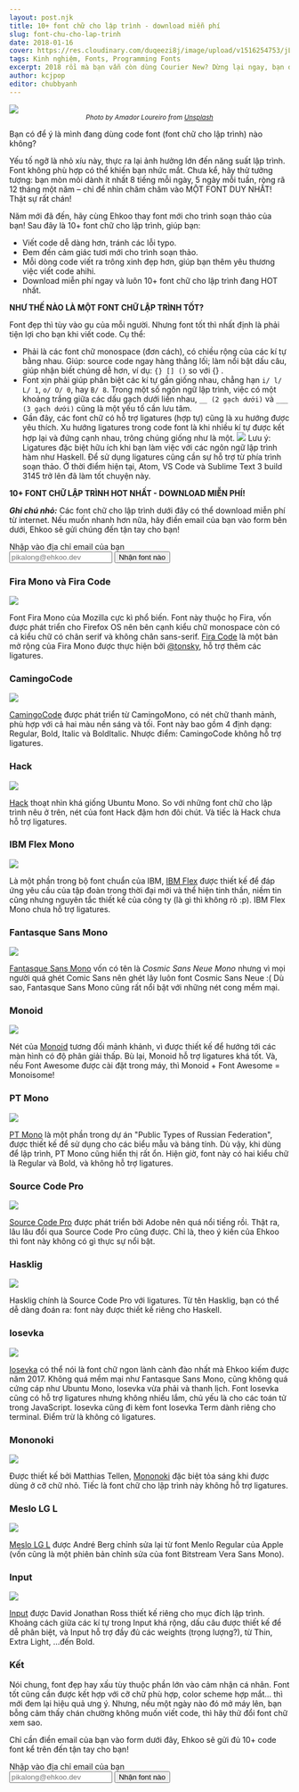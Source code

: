 ```yaml
---
layout: post.njk
title: 10+ font chữ cho lập trình - download miễn phí
slug: font-chu-cho-lap-trinh
date: 2018-01-16
cover: https://res.cloudinary.com/duqeezi8j/image/upload/v1516254753/jLxMOZg_egcfqa.jpg
tags: Kinh nghiệm, Fonts, Programming Fonts
excerpt: 2018 rồi mà bạn vẫn còn dùng Courier New? Dừng lại ngay, bạn đang làm khổ bản thân đấy. Hãy để Ehkoo giới thiệu 10+ code font "ngon bổ rẻ" cho đời lập trình viên của bạn.
author: kcjpop
editor: chubbyanh
---
```


![](https://res.cloudinary.com/duqeezi8j/image/upload/v1516254753/jLxMOZg_egcfqa.jpg)
<small style="text-align: center; display: block">_Photo by Amador Loureiro from [Unsplash](https://unsplash.com/photos/BVyNlchWqzs)_</small>

Bạn có để ý là mình đang dùng code font (font chữ cho lập trình) nào không?

Yếu tố ngỡ là nhỏ xíu này, thực ra lại ảnh hưởng lớn đến năng suất lập trình. Font không phù hợp có thể khiến bạn nhức mắt. Chưa kể, hãy thử tưởng tượng: bạn mòn mỏi dành ít nhất 8 tiếng mỗi ngày, 5 ngày mỗi tuần, ròng rã 12 tháng một năm – chỉ để nhìn chăm chăm vào MỘT FONT DUY NHẤT! Thật sự rất chán!

Năm mới đã đến, hãy cùng Ehkoo thay font mới cho trình soạn thảo của bạn! Sau đây là 10+ font chữ cho lập trình, giúp bạn:

* Viết code dễ dàng hơn, tránh các lỗi typo.
* Đem đến cảm giác tươi mới cho trình soạn thảo.
* Mỗi dòng code viết ra trông xinh đẹp hơn, giúp bạn thêm yêu thương việc viết code ahihi.
* Download miễn phí ngay và luôn 10+ font chữ cho lập trình đang HOT nhất.

**NHƯ THẾ NÀO LÀ MỘT FONT CHỮ LẬP TRÌNH TỐT?**

Font đẹp thì tùy vào gu của mỗi người. Nhưng font tốt thì nhất định là phải tiện lợi cho bạn khi viết code. Cụ thể:

* Phải là các font chữ monospace (đơn cách), có chiều rộng của các kí tự bằng nhau. Giúp: source code ngay hàng thẳng lối; làm nổi bật dấu câu, giúp nhận biết chúng dễ hơn, ví dụ: `{} [] ()` so với {} []().
* Font xịn phải giúp phân biệt các kí tự gần giống nhau, chẳng hạn `i/ l/ L/ 1`, `o/ O/ 0`, hay `B/ 8`. Trong một số ngôn ngữ lập trình, việc có một khoảng trắng giữa các dấu gạch dưới liền nhau, `__ (2 gạch dưới)` và `___ (3 gạch dưới)` cũng là một yếu tố cần lưu tâm.
* Gần đây, các font chữ có hỗ trợ ligatures (hợp tự) cũng là xu hướng được yêu thích. Xu hướng ligatures trong code font là khi nhiều kí tự được kết hợp lại và đứng cạnh nhau, trông chúng giống như là một.
![](https://res.cloudinary.com/duqeezi8j/image/upload/v1516246506/ligatures_wmh7ij.gif)
Lưu ý: Ligatures đặc biệt hữu ích khi bạn làm việc với các ngôn ngữ lập trình hàm như Haskell. Để sử dụng ligatures cũng cần sự hỗ trợ từ phía trình soạn thảo. Ở thời điểm hiện tại, Atom, VS Code và Sublime Text 3 build 3145 trở lên đã làm tốt chuyện này.

**10+ FONT CHỮ LẬP TRÌNH HOT NHẤT - DOWNLOAD MIỄN PHÍ!**

**_Ghi chú nhỏ:_** Các font chữ cho lập trình dưới đây có thể download miễn phí từ internet. Nếu muốn nhanh hơn nữa, hãy điền email của bạn vào form bên dưới, Ehkoo sẽ gửi chúng đến tận tay cho bạn!

<!-- Begin MailChimp Signup Form -->
<div class="bg-light-gray br2 pa3 ma3 mw6 center">
  <form action="https://ehkoo.us16.list-manage.com/subscribe/post?u=f879261eee9d626d9247f34d2&amp;id=729bd10e61" method="post" name="mc-embedded-subscribe-form" class="validate" novalidate>
    <label for="mce-EMAIL" class="f5 fw6 blue tracked">Nhập vào địa chỉ email của bạn</label>
    <div style="position: absolute; left: -5000px;" aria-hidden="true"><input type="text" name="b_f879261eee9d626d9247f34d2_729bd10e61" tabindex="-1" value=""></div>
    <div class="flex flex-column flex-row-ns w-100 justify-between mt3">
      <input type="email" value="" name="EMAIL" placeholder="pikalong@ehkoo.dev" id="mce-EMAIL" class="flex-1 bn pa2 bg-white monospace f5 outline-0 mb2 mb0-ns" required>
      <input type="submit" value="Nhận font nào" name="subscribe" id="mc-embedded-subscribe" class="bg-orange white bn tracked f6 fw6 br1 pv2 pointer">
    </div>
  </form>
</div>
<!--End mc_embed_signup-->

### Fira Mono và Fira Code

![](https://res.cloudinary.com/duqeezi8j/image/upload/v1516249171/color_lnx40z.png)

Font Fira Mono của Mozilla cực kì phổ biến. Font này thuộc họ Fira, vốn được phát triển cho Firefox OS nên bên cạnh kiểu chữ monospace còn có cả kiểu chữ có chân serif và không chân sans-serif.
[Fira Code](https://github.com/tonsky/FiraCode) là một bản mở rộng của Fira Mono được thực hiện bởi [@tonsky](https://github.com/tonsky), hỗ trợ thêm các ligatures.

### CamingoCode

![](https://res.cloudinary.com/duqeezi8j/image/upload/v1516249066/color_chk28i.png)

[CamingoCode](http://www.janfromm.de/typefaces/camingomono/camingocode/) được phát triển từ CamingoMono, có nét chữ thanh mảnh, phù hợp với cả hai màu nền sáng và tối. Font này bao gồm 4 định dạng: Regular, Bold, Italic và BoldItalic.
Nhược điểm: CamingoCode không hỗ trợ ligatures.

### Hack

![](https://res.cloudinary.com/duqeezi8j/image/upload/v1516249506/color_fyswuj.png)

[Hack](https://sourcefoundry.org/hack/) thoạt nhìn khá giống Ubuntu Mono. So với những font chữ cho lập trình nêu ở trên, nét của font Hack đậm hơn đôi chút.
Và tiếc là Hack chưa hỗ trợ ligatures.

### IBM Flex Mono

![](https://res.cloudinary.com/duqeezi8j/image/upload/v1516249663/color_uudmbg.png)

Là một phần trong bộ font chuẩn của IBM, [IBM Flex](https://ibm.github.io/type/) được thiết kế để đáp ứng yêu cầu của tập đoàn trong thời đại mới và thể hiện tinh thần, niềm tin cũng nhưng nguyên tắc thiết kế của công ty (là gì thì không rõ :p). IBM Flex Mono chưa hỗ trợ ligatures.

### Fantasque Sans Mono

![](https://res.cloudinary.com/duqeezi8j/image/upload/v1516249764/color_jbbzrq.png)

[Fantasque Sans Mono](https://github.com/belluzj/fantasque-sans) vốn có tên là _Cosmic Sans Neue Mono_ nhưng vì mọi người quá ghét Comic Sans nên ghét lây luôn font Cosmic Sans Neue :( Dù sao, Fantasque Sans Mono cũng rất nổi bật với những nét cong mềm mại.

### Monoid

![](https://res.cloudinary.com/duqeezi8j/image/upload/v1516251711/color_l3mc6u.png)

Nét của [Monoid](http://larsenwork.com/monoid/) tương đối mảnh khảnh, vì được thiết kế để hướng tới các màn hình có độ phân giải thấp. Bù lại, Monoid hỗ trợ ligatures khá tốt.
Và, nếu Font Awesome được cài đặt trong máy, thì Monoid + Font Awesome = Monoisome!

### PT Mono

![](https://res.cloudinary.com/duqeezi8j/image/upload/v1516251824/color_hnrbgv.png)

[PT Mono](https://www.paratype.com/public/) là một phần trong dự án "Public Types of Russian Federation", được thiết kế để sử dụng cho các biểu mẫu và bảng tính. Dù vậy, khi dùng để lập trình, PT Mono cũng hiển thị rất ổn. Hiện giờ, font này có hai kiểu chữ là Regular và Bold, và không hỗ trợ ligatures.

### Source Code Pro

![](https://res.cloudinary.com/duqeezi8j/image/upload/v1516251879/color_gqhja7.png)

[Source Code Pro](https://adobe-fonts.github.io/source-code-pro/) được phát triển bởi Adobe nên quá nổi tiếng rồi.
Thật ra, lâu lâu đổi qua Source Code Pro cũng được. Chỉ là, theo ý kiến của Ehkoo thì font này không có gì thực sự nổi bật.

### Hasklig

![](https://res.cloudinary.com/duqeezi8j/image/upload/v1516251939/color_fh9zu9.png)

Hasklig chính là Source Code Pro với ligatures. Từ tên Hasklig, bạn có thể dễ dàng đoán ra: font này được thiết kế riêng cho Haskell.

### Iosevka

![](https://res.cloudinary.com/duqeezi8j/image/upload/v1516251992/color_ntyvyy.png)

[Iosevka](https://be5invis.github.io/Iosevka/) có thể nói là font chữ ngon lành cành đào nhất mà Ehkoo kiếm được năm 2017. Không quá mềm mại như Fantasque Sans Mono, cũng không quá cứng cáp như Ubuntu Mono, Iosevka vừa phải và thanh lịch. Font Iosevka cũng có hỗ trợ ligatures nhưng không nhiều lắm, chủ yếu là cho các toán tử trong JavaScript.
Iosevka cũng đi kèm font Iosevka Term dành riêng cho terminal. Điểm trừ là không có ligatures.

### Mononoki

![](https://res.cloudinary.com/duqeezi8j/image/upload/v1516252042/color_qzgxut.png)

Được thiết kế bởi Matthias Tellen, [Mononoki](https://github.com/madmalik/mononoki/tree/master) đặc biệt tỏa sáng khi được dùng ở cỡ chữ nhỏ. Tiếc là font chữ cho lập trình này không hỗ trợ ligatures.

### Meslo LG L

![](https://res.cloudinary.com/duqeezi8j/image/upload/v1516252527/color_stdfyt.png)

[Meslo LG L](https://github.com/andreberg/Meslo-Font) được André Berg chỉnh sửa lại từ font Menlo Regular của Apple (vốn cũng là một phiên bản chỉnh sửa của font Bitstream Vera Sans Mono).

### Input

![](https://res.cloudinary.com/duqeezi8j/image/upload/v1516252328/color_nzpwan.png)

[Input](http://input.fontbureau.com/) được David Jonathan Ross thiết kế riêng cho mục đích lập trình. Khoảng cách giữa các kí tự trong Input khá rộng, dấu câu được thiết kế để dễ phân biệt, và Input hỗ trợ đầy đủ các weights (trọng lượng?), từ Thin, Extra Light, …đến Bold.

### Kết

Nói chung, font đẹp hay xấu tùy thuộc phần lớn vào cảm nhận cá nhân. Font tốt cũng cần được kết hợp với cỡ chữ phù hợp, color scheme hợp mắt… thì mới đem lại hiệu quả ưng ý. Nhưng, nếu một ngày nào đó mở máy lên, bạn bỗng cảm thấy chán chường không muốn viết code, thì hãy thử đổi font chữ xem sao.

Chỉ cần điền email của bạn vào form dưới đây, Ehkoo sẽ gửi đủ 10+ code font kể trên đến tận tay cho bạn!

<!-- Begin MailChimp Signup Form -->
<div class="bg-light-gray br2 pa3 ma3 mw6 center">
  <form action="https://ehkoo.us16.list-manage.com/subscribe/post?u=f879261eee9d626d9247f34d2&amp;id=729bd10e61" method="post" name="mc-embedded-subscribe-form" class="validate" novalidate>
    <label for="mce-EMAIL" class="f5 fw6 blue tracked">Nhập vào địa chỉ email của bạn</label>
    <div style="position: absolute; left: -5000px;" aria-hidden="true"><input type="text" name="b_f879261eee9d626d9247f34d2_729bd10e61" tabindex="-1" value=""></div>
    <div class="flex flex-column flex-row-ns w-100 justify-between mt3">
      <input type="email" value="" name="EMAIL" placeholder="pikalong@ehkoo.dev" id="mce-EMAIL" class="flex-1 bn pa2 bg-white monospace f5 outline-0 mb2 mb0-ns" required>
      <input type="submit" value="Nhận font nào" name="subscribe" id="mc-embedded-subscribe" class="bg-orange white bn tracked f6 fw6 br1 pv2 pointer">
    </div>
  </form>
</div>
<!--End mc_embed_signup-->
